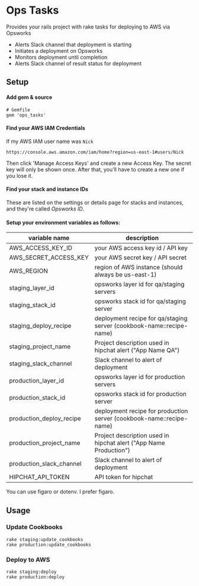# Ops Tasks

Provides your rails project with rake tasks for deploying to AWS via Opsworks

- Alerts Slack channel that deployment is starting
- Initiates a deployment on Opsworks
- Monitors deployment until completion
- Alerts Slack channel of result status for deployment

## Setup

#### Add gem & source

    # Gemfile
    gem 'ops_tasks'

#### Find your AWS IAM Credentials

If my AWS IAM user name was `Nick`

`https://console.aws.amazon.com/iam/home?region=us-east-1#users/Nick`

Then click 'Manage Access Keys' and create a new Access Key. The secret key will only be shown once. After that, you'll have to create a new one if you lose it.

#### Find your stack and instance IDs

These are listed on the settings or details page for stacks and instances, and they're called _Opsworks ID_.


#### Setup your environment variables as follows:

| variable name | description |
| --------------|-------------- |
| AWS_ACCESS_KEY_ID    | your AWS access key id / API key |
| AWS_SECRET_ACCESS_KEY | your AWS secret key / API secret |
| AWS_REGION            | region of AWS instance (should always be us-east-1) |
| staging_layer_id | opsworks layer id for qa/staging servers |
| staging_stack_id | opsworks stack id for qa/staging server |
| staging_deploy_recipe | deployment recipe for qa/staging server (cookbook-name::recipe-name) |
| staging_project_name | Project description used in hipchat alert ("App Name QA") |
| staging_slack_channel | Slack channel to alert of deployment |
| production_layer_id | opsworks layer id for production servers |
| production_stack_id | opsworks stack id for production server |
| production_deploy_recipe | deployment recipe for production server (cookbook-name::recipe-name) |
| production_project_name | Project description used in hipchat alert ("App Name Production") |
| production_slack_channel | Slack channel to alert of deployment |
| HIPCHAT_API_TOKEN | API token for hipchat |

You can use figaro or dotenv. I prefer figaro.

## Usage

### Update Cookbooks

    rake staging:update_cookbooks
    rake production:update_cookbooks

### Deploy to AWS

    rake staging:deploy
    rake production:deploy

